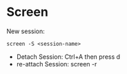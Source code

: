 # Screen

New session:

```shell
screen -S <session-name>
```

* Detach Session: Ctrl+A then press d
* re-attach Session: screen -r
